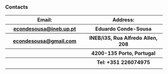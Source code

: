  
### Contacts



<table style="width:100%">
  <tr>
	<th><b>Email:</b></th>
    <th><b>Address:</b></th>
  </tr>
  <tr>
	<th><a href="mailto:econdesousa@ineb.up.pt">econdesousa@ineb.up.pt</a></th>
	<th>Eduardo Conde-Sousa</th>
  </tr>
  <tr>
	<th><a href="mailto:econdesousa@gmail.com">econdesousa@gmail.com</a></th>
	<th>INEB/i3S, Rua Alfredo Allen, 208</th>
  </tr>
	<th></th>
	<th>4200-135 Porto, Portugal</th>
  </tr>
  <tr>
	<th></th>
	<th>Tel: +351 226074975</th>
  </tr>
  <tr>
	<td width="50%"></td>
	<td width="50%"></td>
  </tr>
  
  



